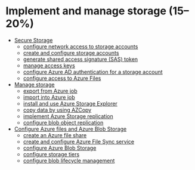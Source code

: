 # Implement and manage storage (15–20%)

<!-- TOC depthfrom:2 depthto:3 -->

- [Secure Storage](#secure-storage)
    - [configure network access to storage accounts](#configure-network-access-storage-accounts)
    - [create and configure storage accounts](#create-and-configure-storage-accounts)
    - [generate shared access signature (SAS) token](#generate-shared-access-signature-(sas)-tokens)
    - [manage access keys](#manage-access-keys)
    - [configure Azure AD authentication for a storage account](#configure-azure-ad-authentication-for-a-storage-account)
    - [configure access to Azure Files](#configure-access-to-azure-files)
- [Manage storage](#manage-storage)
    - [export from Azure job](#export-from-azure-job)
    - [import into Azure job](#import-into-azure-job)
    - [install and use Azure Storage Explorer](#install-and-use-azure-storage-explorer)
    - [copy data by using AZCopy](#copy-data-by-using-AZCopy)
    - [implement Azure Storage replication](#implement-azure-storage-replication)
    - [configure blob object replication](#configure-blob-object-replication)
- [Configure Azure files and Azure Blob Storage](#configure-azure-files-and-azure-blob-storage)
    - [create an Azure file share](#create-an-azure-file-share)
    - [create and configure Azure File Sync service](#create-and-configure-azure-file-sync-service)
    - [configure Azure Blob Storage](#configure-azure-blob-storage)
    - [configure storage tiers](#configure-storage-tiers)
    - [configure blob lifecycle management](#configure-blob-lifecycle-management)

<!-- /TOC -->